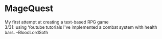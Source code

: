# MageQuest

My first attempt at creating a text-based RPG game<br>
3/31: using Youtube tutorials I've implemented a combat system with health bars.
-BloodLordSoth
